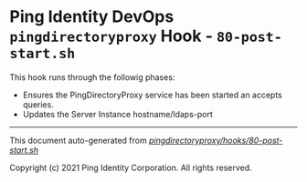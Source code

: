 
# Ping Identity DevOps `pingdirectoryproxy` Hook - `80-post-start.sh`
 This hook runs through the followig phases:
 * Ensures the PingDirectoryProxy service has been started an accepts queries.
 * Updates the Server Instance hostname/ldaps-port

---
This document auto-generated from _[pingdirectoryproxy/hooks/80-post-start.sh](https://github.com/pingidentity/pingidentity-docker-builds/blob/master/pingdirectoryproxy/hooks/80-post-start.sh)_

Copyright (c) 2021 Ping Identity Corporation. All rights reserved.
